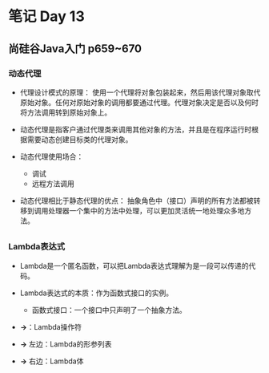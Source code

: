 ﻿# 笔记 Day 13
## 尚硅谷Java入门 p659~670
### 动态代理
- 代理设计模式的原理：
	使用一个代理将对象包装起来，然后用该代理对象取代原始对象。任何对原始对象的调用都要通过代理。代理对象决定是否以及何时将方法调用转到原始对象上。
	
- 动态代理是指客户通过代理类来调用其他对象的方法，并且是在程序运行时根据需要动态创建目标类的代理对象。
-  动态代理使用场合：
	- 调试
	- 远程方法调用
- 动态代理相比于静态代理的优点：
	 抽象角色中（接口）声明的所有方法都被转移到调用处理器一个集中的方法中处理，可以更加灵活统一地处理众多地方法。
##
### Lambda表达式
- Lambda是一个匿名函数，可以把Lambda表达式理解为是一段可以传递的代码。

- Lambda表达式的本质：作为函数式接口的实例。
	- 函数式接口：一个接口中只声明了一个抽象方法。
- **->**：Lambda操作符
- **->** 左边：Lambda的形参列表
- **->** 右边：Lambda体

